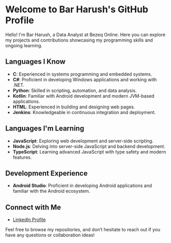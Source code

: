 # Welcome to Bar Harush's GitHub Profile

Hello! I'm Bar Harush, a Data Analyst at Bezeq Online. Here you can explore my projects and contributions showcasing my programming skills and ongoing learning.

## Languages I Know

- **C**: Experienced in systems programming and embedded systems.
- **C#**: Proficient in developing Windows applications and working with .NET.
- **Python**: Skilled in scripting, automation, and data analysis.
- **Kotlin**: Familiar with Android development and modern JVM-based applications.
- **HTML**: Experienced in building and designing web pages.
- **Jenkins**: Knowledgeable in continuous integration and deployment.

## Languages I'm Learning

- **JavaScript**: Exploring web development and server-side scripting.
- **Node.js**: Delving into server-side JavaScript and backend development.
- **TypeScript**: Learning advanced JavaScript with type safety and modern features.

## Development Experience

- **Android Studio**: Proficient in developing Android applications and familiar with the Android ecosystem.

## Connect with Me

- [LinkedIn Profile](https://www.linkedin.com/in/bar-harush/)

Feel free to browse my repositories, and don’t hesitate to reach out if you have any questions or collaboration ideas!
